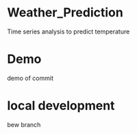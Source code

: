 # Weather_Prediction

Time series analysis to predict temperature

# Demo
demo of commit

# local development 
bew branch